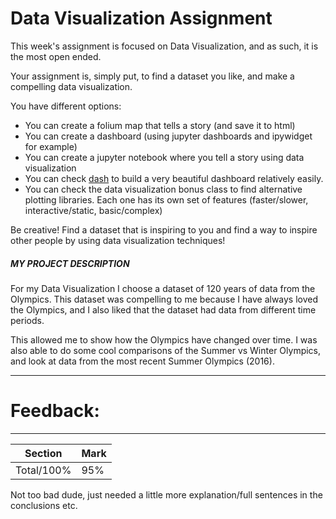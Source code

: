 # Data Visualization Assignment

This week's assignment is focused on Data Visualization, and as such, it is the most open ended.

Your assignment is, simply put, to find a dataset you like, and make a compelling data visualization.

You have different options:

* You can create a folium map that tells a story (and save it to html)
* You can create a dashboard (using jupyter dashboards and ipywidget for example)
* You can create a jupyter notebook where you tell a story using data visualization
* You can check [dash](https://plot.ly/products/dash/) to build a very beautiful dashboard relatively easily.
* You can check the data visualization bonus class to find alternative plotting libraries. Each one has its own set of features (faster/slower, interactive/static, basic/complex)

Be creative! Find a dataset that is inspiring to you and find a way to inspire other people by using data visualization techniques!

##### MY PROJECT DESCRIPTION #####

For my Data Visualization I choose a dataset of 120 years of data from the Olympics. This dataset was compelling to me because I have always loved the Olympics, and I also liked that the dataset had data from different time periods. 

This allowed me to show how the Olympics have changed over time. I was also able to do some cool comparisons of the Summer vs Winter Olympics, and look at data from the most recent Summer Olympics (2016).

------------------------------------------------------------------------------------------------
# Feedback: 
------------------------------------------------------------------------------------------------

| Section | Mark | 
|---|---| 
| Total/100% | 95% | 

Not too bad dude, just needed a little more explanation/full sentences in the conclusions etc.

